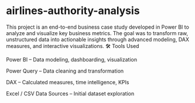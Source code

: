 # airlines-authority-analysis
This project is an end-to-end business case study developed in Power BI to analyze and visualize key business metrics. The goal was to transform raw, unstructured data into actionable insights through advanced modeling, DAX measures, and interactive visualizations.
🛠 Tools Used

Power BI – Data modeling, dashboarding, visualization

Power Query – Data cleaning and transformation

DAX – Calculated measures, time intelligence, KPIs

Excel / CSV Data Sources – Initial dataset exploration
